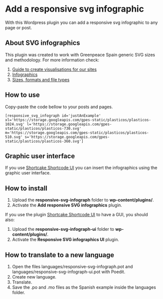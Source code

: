 # Add a responsive svg infographic

With this Wordpress plugin you can add a responsive svg infographic to any page or post.

## About SVG infographics

This plugin was created to work with Greenpeace Spain generic SVG sizes and methodology. For more information check:

1. [Guide to create visualisations for our sites](https://greenpeace.github.io/gpes-visualisations/index.html)
2. [Infographics](https://greenpeace.github.io/gpes-visualisations/infograph.html)
3. [Sizes, formats and file types](https://greenpeace.github.io/gpes-visualisations/sizes-formats-files.html)

## How to use

Copy-paste the code bellow to your posts and pages.

```
[responsive_svg_infograph id='justAnExample' xl='https://storage.googleapis.com/gpes-static/plasticos/plasticos-1024.svg' l='https://storage.googleapis.com/gpes-static/plasticos/plasticos-730.svg' m='https://storage.googleapis.com/gpes-static/plasticos/plasticos-510.svg' s='https://storage.googleapis.com/gpes-static/plasticos/plasticos-360.svg']
```

## Graphic user interface

If you use [Shortcake Shortcode UI](https://wordpress.org/plugins/shortcode-ui/) you can insert the infographics using the graphic user interface.

## How to install

1. Upload the **responsive-svg-infograph** folder to **wp-content/plugins/**.
2. Activate the **Add responsive SVG infographics** plugin.

If you use the plugin [Shortcake Shortcode UI](https://wordpress.org/plugins/shortcode-ui/) to have a GUI, you should also:

1. Upload the **responsive-svg-infograph-ui** folder to **wp-content/plugins/**.
2. Activate the **Responsive SVG infographics UI** plugin.

## How to translate to a new language

1. Open the files languages/responsive-svg-infograph.pot and languages/responsive-svg-infograph-ui.pot with Poedit.
2. Create new language.
3. Translate.
4. Save the .po and .mo files as the Spanish example inside the languages folder.
